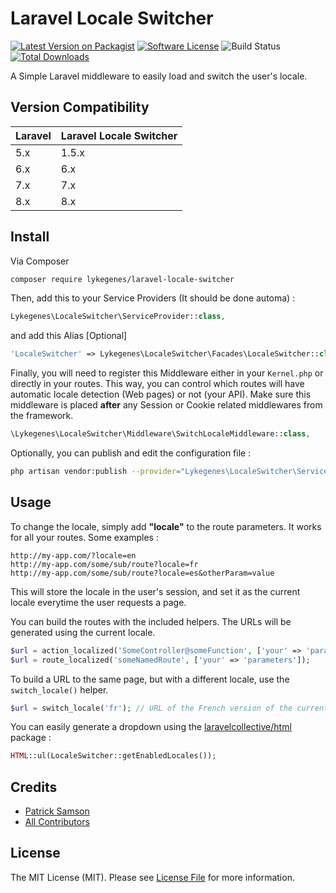 # Laravel Locale Switcher

[![Latest Version on Packagist][ico-version]][link-packagist]
[![Software License][ico-license]](LICENSE.md)
![Build Status][ico-github-action]
[![Total Downloads][ico-downloads]][link-downloads]

A Simple Laravel middleware to easily load and switch the user's locale.

## Version Compatibility

 Laravel  | Laravel Locale Switcher
:---------|:----------
 5.x      | 1.5.x
 6.x      | 6.x
 7.x      | 7.x
 8.x      | 8.x


## Install

Via Composer

``` bash
composer require lykegenes/laravel-locale-switcher
```

Then, add this to your Service Providers (It should be done automa) :
``` php
Lykegenes\LocaleSwitcher\ServiceProvider::class,
```

and add this Alias [Optional]
``` php
'LocaleSwitcher' => Lykegenes\LocaleSwitcher\Facades\LocaleSwitcher::class,
```

Finally, you will need to register this Middleware either in your `Kernel.php` or directly in your routes.
This way, you can control which routes will have automatic locale detection (Web pages) or not (your API).
Make sure this middleware is placed **after** any Session or Cookie related middlewares from the framework.
``` php
\Lykegenes\LocaleSwitcher\Middleware\SwitchLocaleMiddleware::class,
```

Optionally, you can publish and edit the configuration file :
``` bash
php artisan vendor:publish --provider="Lykegenes\LocaleSwitcher\ServiceProvider" --tag=config
```

## Usage

To change the locale, simply add **"locale"** to the route parameters.
It works for all your routes.
Some examples :
```
http://my-app.com/?locale=en
http://my-app.com/some/sub/route?locale=fr
http://my-app.com/some/sub/route?locale=es&otherParam=value
```
This will store the locale in the user's session, and set it as the current locale everytime the user requests a page.

You can build the routes with the included helpers. The URLs will be generated using the current locale.
```php
$url = action_localized('SomeController@someFunction', ['your' => 'parameters']);
$url = route_localized('someNamedRoute', ['your' => 'parameters']);
```

To build a URL to the same page, but with a different locale, use the `switch_locale()` helper.
```php
$url = switch_locale('fr'); // URL of the French version of the current page.
```


You can easily generate a dropdown using the [laravelcollective/html](https://github.com/LaravelCollective/html) package :
```php
HTML::ul(LocaleSwitcher::getEnabledLocales());
```

## Credits

- [Patrick Samson][link-author]
- [All Contributors][link-contributors]

## License

The MIT License (MIT). Please see [License File](LICENSE.md) for more information.

[ico-version]: https://img.shields.io/packagist/v/lykegenes/laravel-locale-switcher.svg
[ico-license]: https://img.shields.io/github/license/patricksamson/laravel-locale-switcher.svg
[ico-github-action]: https://github.com/patricksamson/laravel-locale-switcher/workflows/Run%20Tests/badge.svg?branch=6.x
[ico-downloads]: https://img.shields.io/packagist/dt/lykegenes/laravel-locale-switcher.svg

[link-packagist]: https://packagist.org/packages/lykegenes/laravel-locale-switcher
[link-downloads]: https://packagist.org/packages/lykegenes/laravel-locale-switcher
[link-author]: https://github.com/patricksamson
[link-contributors]: ../../contributors
